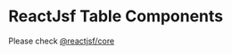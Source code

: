# ReactJsf Table Components
Please check [@reactjsf/core](https://github.com/hrtemel/reactjsf-core#readme)